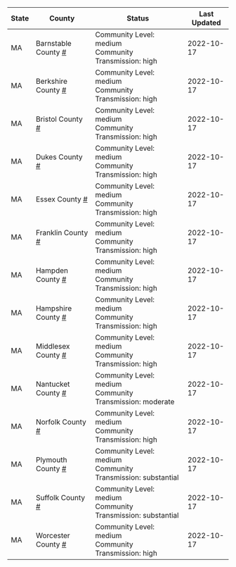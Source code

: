 State | County | Status | Last Updated
--- | --- | --- | --- 
MA | Barnstable County <a href="#barnstable_county">#</a> | <a name="barnstable_county"></a>Community Level: medium<br/>Community Transmission: high | 2022-10-17
MA | Berkshire County <a href="#berkshire_county">#</a> | <a name="berkshire_county"></a>Community Level: medium<br/>Community Transmission: high | 2022-10-17
MA | Bristol County <a href="#bristol_county">#</a> | <a name="bristol_county"></a>Community Level: medium<br/>Community Transmission: high | 2022-10-17
MA | Dukes County <a href="#dukes_county">#</a> | <a name="dukes_county"></a>Community Level: medium<br/>Community Transmission: high | 2022-10-17
MA | Essex County <a href="#essex_county">#</a> | <a name="essex_county"></a>Community Level: medium<br/>Community Transmission: high | 2022-10-17
MA | Franklin County <a href="#franklin_county">#</a> | <a name="franklin_county"></a>Community Level: medium<br/>Community Transmission: high | 2022-10-17
MA | Hampden County <a href="#hampden_county">#</a> | <a name="hampden_county"></a>Community Level: medium<br/>Community Transmission: high | 2022-10-17
MA | Hampshire County <a href="#hampshire_county">#</a> | <a name="hampshire_county"></a>Community Level: medium<br/>Community Transmission: high | 2022-10-17
MA | Middlesex County <a href="#middlesex_county">#</a> | <a name="middlesex_county"></a>Community Level: medium<br/>Community Transmission: high | 2022-10-17
MA | Nantucket County <a href="#nantucket_county">#</a> | <a name="nantucket_county"></a>Community Level: medium<br/>Community Transmission: moderate | 2022-10-17
MA | Norfolk County <a href="#norfolk_county">#</a> | <a name="norfolk_county"></a>Community Level: medium<br/>Community Transmission: high | 2022-10-17
MA | Plymouth County <a href="#plymouth_county">#</a> | <a name="plymouth_county"></a>Community Level: medium<br/>Community Transmission: substantial | 2022-10-17
MA | Suffolk County <a href="#suffolk_county">#</a> | <a name="suffolk_county"></a>Community Level: medium<br/>Community Transmission: substantial | 2022-10-17
MA | Worcester County <a href="#worcester_county">#</a> | <a name="worcester_county"></a>Community Level: medium<br/>Community Transmission: high | 2022-10-17
